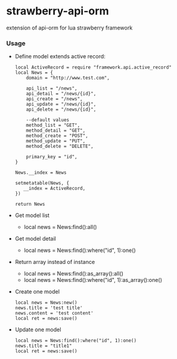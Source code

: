 # strawberry-api-orm
extension of api-orm for lua strawberry framework

###	Usage
*	Define model extends active record:


		local ActiveRecord = require "framework.api.active_record"
		local News = {
            domain = "http://www.test.com",

            api_list = "/news",
            api_detail = "/news/{id}",
            api_create = "/news",
            api_update = "/news/{id}",
            api_delete = "/news/{id}",

			--default values
            method_list = "GET",
            method_detail = "GET",
            method_create = "POST",
            method_update = "PUT",
            method_delete = "DELETE",

            primary_key = "id",
        }

        News.__index = News

        setmetatable(News, {
           __index = ActiveRecord,
        })

        return News

*	Get model list
	-	local news = News:find():all()

*	Get model detail
	-	local news = News:find():where("id", 1):one()

*	Return array instead of instance
	-	local news = News:find():as_array():all()
	-	local news = News:find():where("id", 1):as_array():one()

*	Create one model


		local news = News:new()
        news.title = 'test title'
        news.content = 'test content'
        local ret = news:save()

*	Update one model


        local news = News:find():where("id", 1):one()
        news.title = "title1"
        local ret = news:save()
